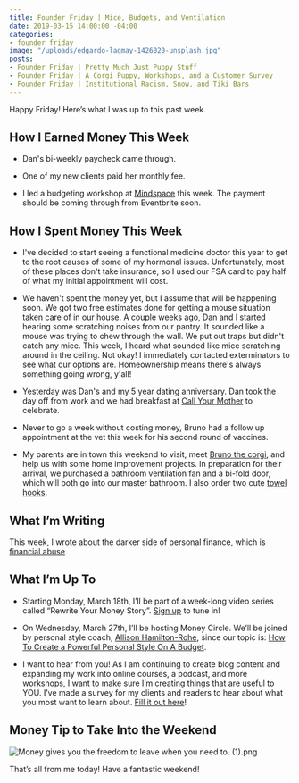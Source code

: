 ```yaml
---
title: Founder Friday | Mice, Budgets, and Ventilation
date: 2019-03-15 14:00:00 -04:00
categories:
- founder friday
image: "/uploads/edgardo-lagmay-1426020-unsplash.jpg"
posts:
- Founder Friday | Pretty Much Just Puppy Stuff
- Founder Friday | A Corgi Puppy, Workshops, and a Customer Survey
- Founder Friday | Institutional Racism, Snow, and Tiki Bars
---
```


Happy Friday! Here’s what I was up to this past week.

## How I Earned Money This Week

* Dan's bi-weekly paycheck came through.

* One of my new clients paid her monthly fee.

* I led a budgeting workshop at [Mindspace](https://www.mindspace.me/) this week. The payment should be coming through from Eventbrite soon.

## **How I Spent Money This Week**

* I've decided to start seeing a functional medicine doctor this year to get to the root causes of some of my hormonal issues. Unfortunately, most of these places don't take insurance, so I used our FSA card to pay half of what my initial appointment will cost. 

* We haven't spent the money yet, but I assume that will be happening soon. We got two free estimates done for getting a mouse situation taken care of in our house. A couple weeks ago, Dan and I started hearing some scratching noises from our pantry. It sounded like a mouse was trying to chew through the wall. We put out traps but didn't catch any mice. This week, I heard what sounded like mice scratching around in the ceiling. Not okay! I immediately contacted exterminators to see what our options are. Homeownership means there's always something going wrong, y'all!

* Yesterday was Dan's and my 5 year dating anniversary. Dan took the day off from work and we had breakfast at [Call Your Mother](https://www.callyourmotherdeli.com/) to celebrate. 

* Never to go a week without costing money, Bruno had a follow up appointment at the vet this week for his second round of vaccines. 

* My parents are in town this weekend to visit, meet [Bruno the corgi](https://www.instagram.com/bruno.the.corg/), and help us with some home improvement projects. In preparation for their arrival, we purchased a bathroom ventilation fan and a bi-fold door, which will both go into our master bathroom. I also order two cute [towel](https://www.etsy.com/transaction/1593783280) [hooks](https://www.etsy.com/transaction/1596595229).

## **What I’m Writing**

This week, I wrote about the darker side of personal finance, which is [financial abuse](https://www.maggiegermano.com/blog/what-you-should-know-about-financial-abuse/).

## **What I’m Up To**

* Starting Monday, March 18th, I’ll be part of a week-long video series called “Rewrite Your Money Story”. [Sign up](https://rewriteyourmoneystory.com/#MaggieGermano) to tune in!

* On Wednesday, March 27th, I’ll be hosting Money Circle. We’ll be joined by personal style coach, [Allison Hamilton-Rohe](https://dailyoutfit.com/), since our topic is: [How To Create a Powerful Personal Style On A Budget](https://www.eventbrite.com/e/money-circle-how-to-create-a-powerful-personal-style-on-a-budget-tickets-54939672038).

* I want to hear from you! As I am continuing to create blog content and expanding my work into online courses, a podcast, and more workshops, I want to make sure I’m creating things that are useful to YOU. I’ve made a survey for my clients and readers to hear about what you most want to learn about. [Fill it out here](https://docs.google.com/forms/d/e/1FAIpQLSedjARbOmwC3_EomplCDDmNze_ZVLHwymIhqJbNcNqvM6gWVg/viewform?usp=sf_link)!

## **Money Tip to Take Into the Weekend**

![Money gives you the freedom to leave when you need to. (1).png](/uploads/Money%20gives%20you%20the%20freedom%20to%20leave%20when%20you%20need%20to.%20(1).png)

That’s all from me today! Have a fantastic weekend!